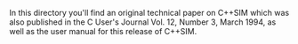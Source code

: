 In this directory you'll find an original technical paper on C++SIM which
was also published in the C User's Journal Vol. 12, Number 3, March 1994, as
well as the user manual for this release of C++SIM.
